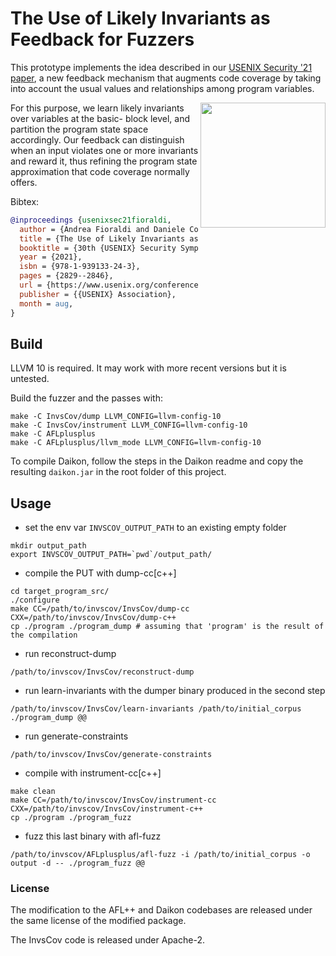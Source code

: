 # The Use of Likely Invariants as Feedback for Fuzzers

This prototype implements the idea described in our [USENIX Security '21 paper](https://www.usenix.org/conference/usenixsecurity21/presentation/fioraldi), a new feedback mechanism that
augments code coverage by taking into account the usual
values and relationships among program variables.

<p>
<a href="https://www.usenix.org/system/files/sec21-fioraldi.pdf"> <img align="right" width="200"  src="https://raw.githubusercontent.com/eurecom-s3/invscov/master/assets/paper_front_page.png"> </a>
</p>

For this purpose, we learn likely invariants over variables at the basic-
block level, and partition the program state space accordingly.
Our feedback can distinguish when an input violates one or
more invariants and reward it, thus refining the program state
approximation that code coverage normally offers.

Bibtex:

```bibtex
@inproceedings {usenixsec21fioraldi,
  author = {Andrea Fioraldi and Daniele Cono D{\textquoteright}Elia and Davide Balzarotti},
  title = {The Use of Likely Invariants as Feedback for Fuzzers},
  booktitle = {30th {USENIX} Security Symposium ({USENIX} Security 21)},
  year = {2021},
  isbn = {978-1-939133-24-3},
  pages = {2829--2846},
  url = {https://www.usenix.org/conference/usenixsecurity21/presentation/fioraldi},
  publisher = {{USENIX} Association},
  month = aug,
}
```

## Build

LLVM 10 is required. It may work with more recent versions but it is untested.

Build the fuzzer and the passes with:

```
make -C InvsCov/dump LLVM_CONFIG=llvm-config-10
make -C InvsCov/instrument LLVM_CONFIG=llvm-config-10
make -C AFLplusplus
make -C AFLplusplus/llvm_mode LLVM_CONFIG=llvm-config-10
```

To compile Daikon, follow the steps in the Daikon readme and copy the resulting `daikon.jar` in the root folder of this project.

## Usage

+ set the env var `INVSCOV_OUTPUT_PATH` to an existing empty folder

```
mkdir output_path
export INVSCOV_OUTPUT_PATH=`pwd`/output_path/
```

+ compile the PUT with dump-cc[c++]

```
cd target_program_src/
./configure
make CC=/path/to/invscov/InvsCov/dump-cc CXX=/path/to/invscov/InvsCov/dump-c++
cp ./program ./program_dump # assuming that 'program' is the result of the compilation
```

+ run reconstruct-dump

```
/path/to/invscov/InvsCov/reconstruct-dump
```

+ run learn-invariants with the dumper binary produced in the second step

```
/path/to/invscov/InvsCov/learn-invariants /path/to/initial_corpus ./program_dump @@
```

+ run generate-constraints

```
/path/to/invscov/InvsCov/generate-constraints
```

+ compile with instrument-cc[c++]

```
make clean
make CC=/path/to/invscov/InvsCov/instrument-cc CXX=/path/to/invscov/InvsCov/instrument-c++
cp ./program ./program_fuzz
```
+ fuzz this last binary with afl-fuzz

```
/path/to/invscov/AFLplusplus/afl-fuzz -i /path/to/initial_corpus -o output -d -- ./program_fuzz @@
```

### License

The modification to the AFL++ and Daikon codebases are released under the same license of the modified package.

The InvsCov code is released under Apache-2.

